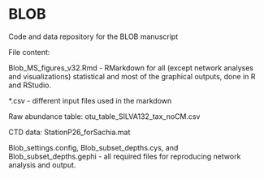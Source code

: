 # BLOB
Code and data repository for the BLOB manuscript

File content: 

Blob_MS_figures_v32.Rmd - RMarkdown for all (except network analyses and visualizations) statistical and most of the graphical outputs, done in R and RStudio.

*.csv - different input files used in the markdown

Raw abundance table: otu_table_SILVA132_tax_noCM.csv

CTD data: StationP26_forSachia.mat

Blob_settings.config, Blob_subset_depths.cys, and Blob_subset_depths.gephi - all required files for reproducing network analysis and output.

